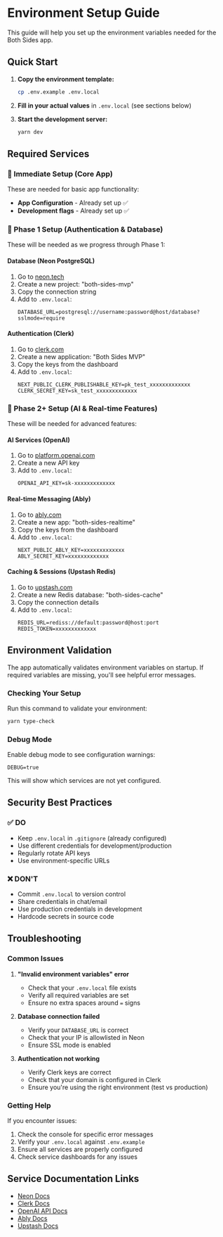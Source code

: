 # Environment Setup Guide

This guide will help you set up the environment variables needed for the Both Sides app.

## Quick Start

1. **Copy the environment template:**
   ```bash
   cp .env.example .env.local
   ```

2. **Fill in your actual values** in `.env.local` (see sections below)

3. **Start the development server:**
   ```bash
   yarn dev
   ```

## Required Services

### 🚀 Immediate Setup (Core App)

These are needed for basic app functionality:

- **App Configuration** - Already set up ✅
- **Development flags** - Already set up ✅

### 🔧 Phase 1 Setup (Authentication & Database)

These will be needed as we progress through Phase 1:

#### Database (Neon PostgreSQL)
1. Go to [neon.tech](https://neon.tech)
2. Create a new project: "both-sides-mvp"
3. Copy the connection string
4. Add to `.env.local`:
   ```env
   DATABASE_URL=postgresql://username:password@host/database?sslmode=require
   ```

#### Authentication (Clerk)
1. Go to [clerk.com](https://clerk.com)
2. Create a new application: "Both Sides MVP"
3. Copy the keys from the dashboard
4. Add to `.env.local`:
   ```env
   NEXT_PUBLIC_CLERK_PUBLISHABLE_KEY=pk_test_xxxxxxxxxxxxx
   CLERK_SECRET_KEY=sk_test_xxxxxxxxxxxxx
   ```

### 🎯 Phase 2+ Setup (AI & Real-time Features)

These will be needed for advanced features:

#### AI Services (OpenAI)
1. Go to [platform.openai.com](https://platform.openai.com/api-keys)
2. Create a new API key
3. Add to `.env.local`:
   ```env
   OPENAI_API_KEY=sk-xxxxxxxxxxxxx
   ```

#### Real-time Messaging (Ably)
1. Go to [ably.com](https://ably.com)
2. Create a new app: "both-sides-realtime"
3. Copy the keys from the dashboard
4. Add to `.env.local`:
   ```env
   NEXT_PUBLIC_ABLY_KEY=xxxxxxxxxxxxx
   ABLY_SECRET_KEY=xxxxxxxxxxxxx
   ```

#### Caching & Sessions (Upstash Redis)
1. Go to [upstash.com](https://upstash.com)
2. Create a new Redis database: "both-sides-cache"
3. Copy the connection details
4. Add to `.env.local`:
   ```env
   REDIS_URL=rediss://default:password@host:port
   REDIS_TOKEN=xxxxxxxxxxxxx
   ```

## Environment Validation

The app automatically validates environment variables on startup. If required variables are missing, you'll see helpful error messages.

### Checking Your Setup

Run this command to validate your environment:
```bash
yarn type-check
```

### Debug Mode

Enable debug mode to see configuration warnings:
```env
DEBUG=true
```

This will show which services are not yet configured.

## Security Best Practices

### ✅ DO
- Keep `.env.local` in `.gitignore` (already configured)
- Use different credentials for development/production
- Regularly rotate API keys
- Use environment-specific URLs

### ❌ DON'T
- Commit `.env.local` to version control
- Share credentials in chat/email
- Use production credentials in development
- Hardcode secrets in source code

## Troubleshooting

### Common Issues

1. **"Invalid environment variables" error**
   - Check that your `.env.local` file exists
   - Verify all required variables are set
   - Ensure no extra spaces around `=` signs

2. **Database connection failed**
   - Verify your `DATABASE_URL` is correct
   - Check that your IP is allowlisted in Neon
   - Ensure SSL mode is enabled

3. **Authentication not working**
   - Verify Clerk keys are correct
   - Check that your domain is configured in Clerk
   - Ensure you're using the right environment (test vs production)

### Getting Help

If you encounter issues:
1. Check the console for specific error messages
2. Verify your `.env.local` against `.env.example`
3. Ensure all services are properly configured
4. Check service dashboards for any issues

## Service Documentation Links

- [Neon Docs](https://neon.tech/docs)
- [Clerk Docs](https://clerk.com/docs)
- [OpenAI API Docs](https://platform.openai.com/docs)
- [Ably Docs](https://ably.com/docs)
- [Upstash Docs](https://docs.upstash.com)
